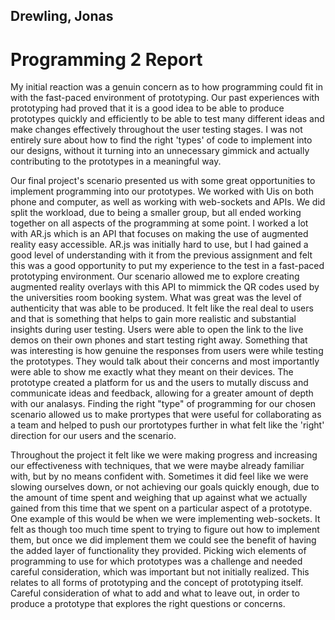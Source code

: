 ## Drewling, Jonas

# Programming 2 Report

My initial reaction was a genuin concern as to how programming could fit in with the fast-paced environment of prototyping.
Our past experiences with prototyping had proved that it is a good idea to be able to produce prototypes quickly and efficiently 
to be able to test many different ideas and make changes effectively throughout the user testing stages. 
I was not entirely sure about how to find the right 'types' of code to implement into our designs,
without it turning into an unnecessary gimmick and actually contributing to the prototypes in a meaningful way.

Our final project's scenario presented us with some great opportunities to implement programming into our prototypes.
We worked with Uis on both phone and computer, as well as working with web-sockets and APIs.
We did split the workload, due to being a smaller group, but all ended working together on all aspects of the programming at some point.
I worked a lot with AR.js which is an API that focuses on making the use of augmented reality easy accessible.
AR.js was initially hard to use, but I had gained a good level of understanding with it from the previous assignment and felt this was a 
good opportunity to put my experience to the test in a fast-paced prototyping environment.
Our scenario allowed me to explore creating augmented reality overlays with this API to mimmick the QR codes used
by the universities room booking system. What was great was the level of authenticity that was able to be produced. 
It felt like the real deal to users and that is something that helps to gain more realistic and substantial insights during user testing.
Users were able to open the link to the live demos on their own phones and start testing right away.
Something that was interesting is how genuine the responses from users were while testing the prototypes.
They would talk about their concerns and most importantly were able to show me exactly what they meant on their devices.
The prototype created a platform for us and the users to mutally discuss and communicate ideas and feedback,
allowing for a greater amount of depth with our analasys.
Finding the right "type" of programming for our chosen scenario allowed us to make prortypes that were useful
for collaborating as a team and helped to push our prortotypes further in what felt like the 'right' direction
for our users and the scenario.

Throughout the project it felt like we were making progress and increasing our effectiveness with techniques, that we were maybe already familiar with, 
but by no means confident with. Sometimes it did feel like we were slowing ourselves down, or not achieving our goals quickly enough,
due to the amount of time spent and weighing that up against what we actually gained from this time that we spent on a particular aspect of a prototype.
One example of this would be when we were implementing web-sockets. It felt as though too much time spent to trying to figure out how to implement them, 
but once we did implement them we could see the benefit of having the added layer of functionality they provided.
Picking wich elements of programming to use for which prototypes was a challenge and needed careful consideration, 
which was important but not initially realized. This relates to all forms of prototyping and the concept of prototyping itself.
Careful consideration of what to add and what to leave out, in order to produce a prototype that explores the right questions or concerns.
